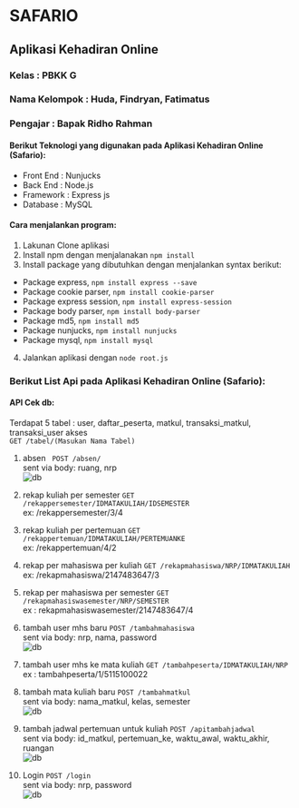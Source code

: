 # SAFARIO
## Aplikasi Kehadiran Online

### Kelas         : PBKK G
### Nama Kelompok : Huda, Findryan, Fatimatus
### Pengajar      : Bapak Ridho Rahman

#### Berikut Teknologi yang digunakan pada Aplikasi Kehadiran Online (Safario):
* Front End       : Nunjucks
* Back End        : Node.js
* Framework       : Express js
* Database        : MySQL

#### Cara menjalankan program:
1. Lakunan Clone aplikasi
2. Install npm dengan menjalanakan  ``` npm install ```
3. Install package yang dibutuhkan dengan menjalankan syntax berikut:
 * Package express, ``` npm install express --save ```
 * Package cookie parser, ``` npm install cookie-parser ```
 * Package express session, ``` npm install express-session ```
 * Package body parser, ``` npm install body-parser ```
 * Package md5, ``` npm install md5 ```
 * Package nunjucks, ``` npm install nunjucks ```
 * Package mysql, ``` npm install mysql ```
4. Jalankan aplikasi dengan ``` node root.js ```

### Berikut List Api pada Aplikasi Kehadiran Online (Safario):
#### API Cek db:
Terdapat 5 tabel : user, daftar_peserta, matkul, transaksi_matkul, transaksi_user
akses
<br/>``` GET /tabel/(Masukan Nama Tabel) ```
<br/>
1. absen
  ``` POST /absen/```
<br/>sent via body: ruang, nrp
<br/>![db](absen.PNG)

2. rekap kuliah per semester
  ``` GET /rekappersemester/IDMATAKULIAH/IDSEMESTER ```
<br/>ex: /rekappersemester/3/4

3. rekap kuliah per pertemuan
  ``` GET /rekappertemuan/IDMATAKULIAH/PERTEMUANKE ```
<br/>ex: /rekappertemuan/4/2

4. rekap per mahasiswa per kuliah
  ``` GET /rekapmahasiswa/NRP/IDMATAKULIAH ```
<br/>ex: /rekapmahasiswa/2147483647/3

5. rekap per mahasiswa per semester
  ``` GET /rekapmahasiswasemester/NRP/SEMESTER ```
<br/>ex : rekapmahasiswasemester/2147483647/4

6. tambah user mhs baru
  ``` POST /tambahmahasiswa ```
<br/>sent via body: nrp, nama, password
<br/>![db](tambahmhs.PNG)

7. tambah user mhs ke mata kuliah
  ``` GET /tambahpeserta/IDMATAKULIAH/NRP ```
<br/> ex : tambahpeserta/1/5115100022

8. tambah mata kuliah baru
  ``` POST /tambahmatkul ```
<br/>sent via body: nama_matkul, kelas, semester
<br/>![db](tambahmtkl.PNG)

9. tambah jadwal pertemuan untuk kuliah
``` POST /apitambahjadwal ```
<br/>sent via body: id_matkul, pertemuan_ke, waktu_awal, waktu_akhir, ruangan
<br/>![db](tambahjadwal.PNG)

10. Login
``` POST /login ```
<br/>sent via body: nrp, password
<br/>![db](login.PNG)
